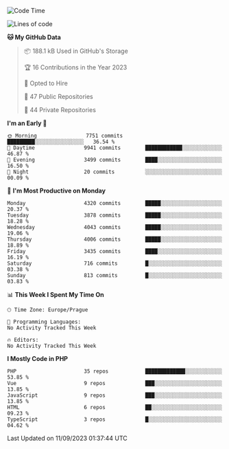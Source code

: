 <!--START_SECTION:waka-->
![Code Time](http://img.shields.io/badge/Code%20Time-1%2C583%20hrs%2058%20mins-blue)

![Lines of code](https://img.shields.io/badge/From%20Hello%20World%20I%27ve%20Written-6.9%20million%20lines%20of%20code-blue)

**🐱 My GitHub Data** 

> 📦 188.1 kB Used in GitHub's Storage 
 > 
> 🏆 16 Contributions in the Year 2023
 > 
> 💼 Opted to Hire
 > 
> 📜 47 Public Repositories 
 > 
> 🔑 44 Private Repositories 
 > 
**I'm an Early 🐤** 

```text
🌞 Morning                7751 commits        █████████░░░░░░░░░░░░░░░░   36.54 % 
🌆 Daytime                9941 commits        ████████████░░░░░░░░░░░░░   46.87 % 
🌃 Evening                3499 commits        ████░░░░░░░░░░░░░░░░░░░░░   16.50 % 
🌙 Night                  20 commits          ░░░░░░░░░░░░░░░░░░░░░░░░░   00.09 % 
```
📅 **I'm Most Productive on Monday** 

```text
Monday                   4320 commits        █████░░░░░░░░░░░░░░░░░░░░   20.37 % 
Tuesday                  3878 commits        █████░░░░░░░░░░░░░░░░░░░░   18.28 % 
Wednesday                4043 commits        █████░░░░░░░░░░░░░░░░░░░░   19.06 % 
Thursday                 4006 commits        █████░░░░░░░░░░░░░░░░░░░░   18.89 % 
Friday                   3435 commits        ████░░░░░░░░░░░░░░░░░░░░░   16.19 % 
Saturday                 716 commits         █░░░░░░░░░░░░░░░░░░░░░░░░   03.38 % 
Sunday                   813 commits         █░░░░░░░░░░░░░░░░░░░░░░░░   03.83 % 
```


📊 **This Week I Spent My Time On** 

```text
🕑︎ Time Zone: Europe/Prague

💬 Programming Languages: 
No Activity Tracked This Week

🔥 Editors: 
No Activity Tracked This Week
```

**I Mostly Code in PHP** 

```text
PHP                      35 repos            █████████████░░░░░░░░░░░░   53.85 % 
Vue                      9 repos             ███░░░░░░░░░░░░░░░░░░░░░░   13.85 % 
JavaScript               9 repos             ███░░░░░░░░░░░░░░░░░░░░░░   13.85 % 
HTML                     6 repos             ██░░░░░░░░░░░░░░░░░░░░░░░   09.23 % 
TypeScript               3 repos             █░░░░░░░░░░░░░░░░░░░░░░░░   04.62 % 
```




 Last Updated on 11/09/2023 01:37:44 UTC
<!--END_SECTION:waka-->
<!--
**AlexKratky/AlexKratky** is a ✨ _special_ ✨ repository because its `README.md` (this file) appears on your GitHub profile.

Here are some ideas to get you started:

- 🔭 I’m currently working on ...
- 🌱 I’m currently learning ...
- 👯 I’m looking to collaborate on ...
- 🤔 I’m looking for help with ...
- 💬 Ask me about ...
- 📫 How to reach me: ...
- 😄 Pronouns: ...
- ⚡ Fun fact: ...
-->
